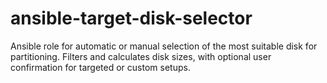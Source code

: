 # ansible-target-disk-selector
 Ansible role for automatic or manual selection of the most suitable disk for partitioning. Filters and calculates disk sizes, with optional user confirmation for targeted or custom setups.
